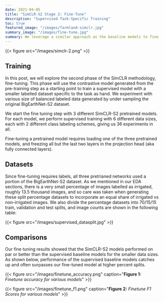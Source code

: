 ```yaml
---
date: 2021-04-05
title: "SimCLR-S2 Stage 2: Fine-Tune"
description: "Supervised Task-Specific Training"
toc: true
featured_image: "/images/farmland-simclr.jpg"
summary_image: "/images/fine-tune.jpg"
summary: We leverage a similar approach as the baseline models to fine tune our pretrained contrastive learning model. We train multipe data splits on our largest CNN architecture ResNet152, to maximize performance of the fine-tuned model.
---
```


{{< figure src="/images/simclr-2.png" >}}

## Training
In this post, we will explore the second phase of the SimCLR methodology, fine-tuning. This phase will use the contrastive model generated from the pre-training step as a starting point to train a supervised model with a smaller labelled dataset specific to the task as hand. We experiment with various size of balanced labeled data generated by under sampling the original BigEarthNet-S2 dataset.

We start the fine tuning step with 3 different SimCLR-S2 pretrained models. For each model, we perform supervised training with 6 different data sizes, each with 2 different class labeling schemes, giving us 36 experiments in all.

Fine-tuning a pretrained model requires loading one of the three pretrained models, and freezing all but the last two layers in the projection head (aka fully connected layers).

## Datasets
Since fine-tuning requires labels, all three pretrianed networks used a portion of the BigEarthNet-S2 dataset. As we mentioned in our EDA sections, there is a very small percentage of images labelled as irrigated, roughly 13.5 thousand images, and so care was taken when generating these split percentage datasets to incorporate an equal share of irrigated vs non-irrigated images. We also divide the percentage datasets into 70/15/15 train, validation and test splits, and image counts are shown in the following table:

{{< figure src="/images/supervised_datasplit.jpg" >}}

## Comparisons
Our fine tuning results showed that the SimCLR-S2 models performed on par or better than the supervised baseline models for the smaller data sizes. As shown below, performance of the supervised baseline models catches up and often surpasses our fine-tuned model at higher percent splits.

{{< figure src="/images/finetune_accuracy.png" caption="**Figure 1:** *Finetune accuracy for various models*" >}}


{{< figure src="/images/finetune_f1.png" caption="**Figure 2:** *Finetune F1 Scores for various models*" >}}



